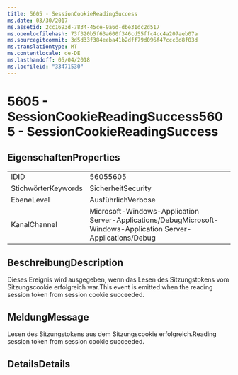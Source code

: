 ```yaml
---
title: 5605 - SessionCookieReadingSuccess
ms.date: 03/30/2017
ms.assetid: 2cc1693d-7834-45ce-9a6d-dbe31dc2d517
ms.openlocfilehash: 73f320b5f63a600f346cd55ffc4cc4a207aeb07a
ms.sourcegitcommit: 3d5d33f384eeba41b2dff79d096f47ccc8d8f03d
ms.translationtype: MT
ms.contentlocale: de-DE
ms.lasthandoff: 05/04/2018
ms.locfileid: "33471530"
---
```

# <a name="5605---sessioncookiereadingsuccess"></a><span data-ttu-id="95d06-102">5605 - SessionCookieReadingSuccess</span><span class="sxs-lookup"><span data-stu-id="95d06-102">5605 - SessionCookieReadingSuccess</span></span>
## <a name="properties"></a><span data-ttu-id="95d06-103">Eigenschaften</span><span class="sxs-lookup"><span data-stu-id="95d06-103">Properties</span></span>  
  
|||  
|-|-|  
|<span data-ttu-id="95d06-104">ID</span><span class="sxs-lookup"><span data-stu-id="95d06-104">ID</span></span>|<span data-ttu-id="95d06-105">5605</span><span class="sxs-lookup"><span data-stu-id="95d06-105">5605</span></span>|  
|<span data-ttu-id="95d06-106">Stichwörter</span><span class="sxs-lookup"><span data-stu-id="95d06-106">Keywords</span></span>|<span data-ttu-id="95d06-107">Sicherheit</span><span class="sxs-lookup"><span data-stu-id="95d06-107">Security</span></span>|  
|<span data-ttu-id="95d06-108">Ebene</span><span class="sxs-lookup"><span data-stu-id="95d06-108">Level</span></span>|<span data-ttu-id="95d06-109">Ausführlich</span><span class="sxs-lookup"><span data-stu-id="95d06-109">Verbose</span></span>|  
|<span data-ttu-id="95d06-110">Kanal</span><span class="sxs-lookup"><span data-stu-id="95d06-110">Channel</span></span>|<span data-ttu-id="95d06-111">Microsoft-Windows-Application Server-Applications/Debug</span><span class="sxs-lookup"><span data-stu-id="95d06-111">Microsoft-Windows-Application Server-Applications/Debug</span></span>|  
  
## <a name="description"></a><span data-ttu-id="95d06-112">Beschreibung</span><span class="sxs-lookup"><span data-stu-id="95d06-112">Description</span></span>  
 <span data-ttu-id="95d06-113">Dieses Ereignis wird ausgegeben, wenn das Lesen des Sitzungstokens vom Sitzungscookie erfolgreich war.</span><span class="sxs-lookup"><span data-stu-id="95d06-113">This event is emitted when the reading session token from session cookie succeeded.</span></span>  
  
## <a name="message"></a><span data-ttu-id="95d06-114">Meldung</span><span class="sxs-lookup"><span data-stu-id="95d06-114">Message</span></span>  
 <span data-ttu-id="95d06-115">Lesen des Sitzungstokens aus dem Sitzungscookie erfolgreich.</span><span class="sxs-lookup"><span data-stu-id="95d06-115">Reading session token from session cookie succeeded.</span></span>  
  
## <a name="details"></a><span data-ttu-id="95d06-116">Details</span><span class="sxs-lookup"><span data-stu-id="95d06-116">Details</span></span>
